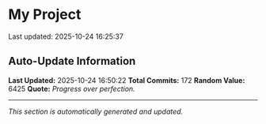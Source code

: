 # My Project


Last updated: 2025-10-24 16:25:37



















































































































































































































































































































































































































































































































































































## Auto-Update Information

**Last Updated:** 2025-10-24 16:50:22
**Total Commits:** 172
**Random Value:** 6425
**Quote:** _Progress over perfection._

---
_This section is automatically generated and updated._